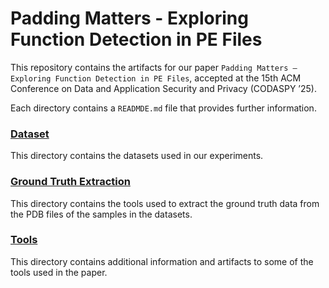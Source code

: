 # Padding Matters - Exploring Function Detection in PE Files

This repository contains the artifacts for our paper `Padding Matters – Exploring Function Detection in PE Files`, accepted at the 15th ACM Conference on Data and Application Security and Privacy (CODASPY ’25).

Each directory contains a `READMDE.md` file that provides further information.

### [Dataset](dataset/)
This directory contains the datasets used in our experiments.

### [Ground Truth Extraction](gt-extraction/)
This directory contains the tools used to extract the ground truth data from the PDB files of the samples in the datasets.

### [Tools](tools/)
This directory contains additional information and artifacts to some of the tools used in the paper.
